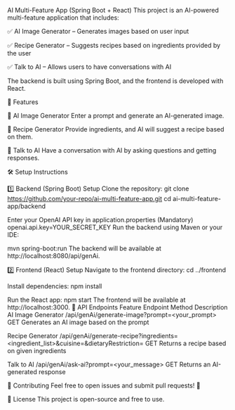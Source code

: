 AI Multi-Feature App (Spring Boot + React)
This project is an AI-powered multi-feature application that includes:

✅ AI Image Generator – Generates images based on user input

✅ Recipe Generator – Suggests recipes based on ingredients provided by the user

✅ Talk to AI – Allows users to have conversations with AI

The backend is built using Spring Boot, and the frontend is developed with React.

🚀 Features

🔹 AI Image Generator
Enter a prompt and generate an AI-generated image.

🔹 Recipe Generator
Provide ingredients, and AI will suggest a recipe based on them.

🔹 Talk to AI
Have a conversation with AI by asking questions and getting responses.

🛠️ Setup Instructions

1️⃣ Backend (Spring Boot) Setup
Clone the repository:
git clone https://github.com/your-repo/ai-multi-feature-app.git
cd ai-multi-feature-app/backend

Enter your OpenAI API key in application.properties (Mandatory)
openai.api.key=YOUR_SECRET_KEY
Run the backend using Maven or your IDE:

mvn spring-boot:run
The backend will be available at http://localhost:8080/api/genAi.

2️⃣ Frontend (React) Setup
Navigate to the frontend directory:
cd ../frontend

Install dependencies:
npm install

Run the React app:
npm start
The frontend will be available at http://localhost:3000.
📌 API Endpoints
Feature	Endpoint	Method	Description
AI Image Generator	/api/genAi/generate-image?prompt=<your_prompt>	GET	Generates an AI image based on the prompt

Recipe Generator	/api/genAi/generate-recipe?ingredients=<ingredient_list>&cuisine=<cuisine>&dietaryRestriction=<dietaryRestriction>	GET	Returns a recipe based on given ingredients

Talk to AI	/api/genAi/ask-ai?prompt=<your_message>	GET	Returns an AI-generated response

🤝 Contributing
Feel free to open issues and submit pull requests! 🚀

📄 License
This project is open-source and free to use.
